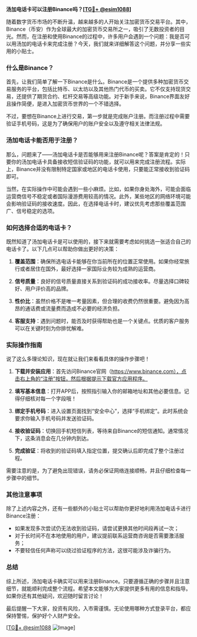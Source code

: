 **汤加电话卡可以注册Binance吗？[[TG💪+ @esim1088](https://t.me/s/esim1088)]**

随着数字货币市场的不断升温，越来越多的人开始关注加密货币交易平台。其中，Binance（币安）作为全球最大的加密货币交易所之一，吸引了无数投资者的目光。然而，在注册和使用Binance的过程中，许多用户会遇到一个问题：我是否可以用汤加的电话卡来完成注册？今天，我们就来详细解答这个问题，并分享一些实用的小贴士。

### 什么是Binance？

首先，让我们简单了解一下Binance是什么。Binance是一个提供多种加密货币交易服务的平台，包括比特币、以太坊以及其他热门代币的买卖。它不仅支持现货交易，还提供了期货合约、杠杆交易等高级功能。对于新手来说，Binance界面友好且操作简便，是进入加密货币世界的一个不错选择。

不过，要想在Binance上进行交易，第一步就是完成账户注册。而注册过程中需要验证手机号码，这是为了确保用户的账户安全以及遵守相关法律法规。

### 汤加电话卡能否用于注册？

那么，问题来了——汤加电话卡是否能够用来注册Binance呢？答案是肯定的！只要你的汤加电话卡具备接收短信验证码的功能，就可以用来完成注册流程。实际上，Binance并没有限制特定国家或地区的电话卡使用，只要能正常接收到验证码即可。

当然，在实际操作中可能会遇到一些小麻烦。比如，如果你身处海外，可能会面临运营商信号不稳定或者国际漫游费用较高的情况。此外，某些地区的网络环境可能会影响验证码的接收速度。因此，在选择电话卡时，建议优先考虑那些覆盖范围广、信号稳定的选项。

### 如何选择合适的电话卡？

既然知道了汤加电话卡是可以使用的，接下来就需要考虑如何挑选一张适合自己的电话卡了。以下几点可以帮助你做出更好的决策：

1. **覆盖范围**：确保所选电话卡能够在你当前所在的位置正常使用。如果你经常旅行或者居住在国外，最好选择一家国际业务较为成熟的运营商。
   
2. **信号质量**：良好的信号质量直接关系到验证码的成功接收率。尽量选择口碑较好、用户评价高的品牌。
   
3. **性价比**：虽然价格不是唯一考量因素，但合理的收费仍然很重要。避免因为高昂的通话费或流量费而造成不必要的经济负担。
   
4. **客服支持**：遇到问题时，能否及时获得帮助也是一个关键点。优质的客户服务可以在关键时刻为你排忧解难。

### 实际操作指南

说了这么多理论知识，现在就让我们来看看具体的操作步骤吧！

1. **下载并安装应用**：首先访问Binance官网（https://www.binance.com），点击右上角的“注册”按钮，然后根据提示下载官方应用程序。
   
2. **填写基本信息**：打开APP后，按照指引输入你的邮箱地址和其他必要信息。记得仔细核对每一个字段哦！
   
3. **绑定手机号码**：进入设置页面找到“安全中心”，选择“手机绑定”。此时系统会要求你输入手机号码并发送验证码。
   
4. **接收验证码**：切换回手机短信列表，等待来自Binance的短信通知。通常情况下，这条消息会在几分钟内到达。
   
5. **完成验证**：将收到的验证码填入指定位置，提交确认后即完成了整个注册过程。

需要注意的是，为了避免出现错误，请务必保证网络连接顺畅，并且仔细检查每一步骤中的细节。

### 其他注意事项

除了上述内容之外，还有一些额外的小贴士可以帮助你更好地利用汤加电话卡进行Binance注册：

- 如果发现多次尝试仍无法收到验证码，请尝试更换其他时间段再试一次；
- 对于长时间不在本地使用的用户，建议提前联系运营商咨询是否需要激活服务；
- 不要轻信任何声称可以绕过验证程序的方法，这很可能涉及诈骗行为。

### 总结

综上所述，汤加电话卡确实可以用来注册Binance。只要遵循正确的步骤并且注意细节，就能顺利完成整个流程。希望本文能够为大家提供更多有用的信息和指导。如果你还有其他疑问，欢迎随时留言讨论！

最后提醒一下大家，投资有风险，入市需谨慎。无论使用哪种方式登录平台，都应保持警惕，保护好个人财产安全。

[[TG💪+ @esim1088](https://t.me/s/esim1088) ![Image](https://i.postimg.cc/4NQfJmqS/Snipaste-2025-05-13-00-14-12.png)]